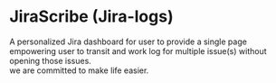 # JiraScribe (Jira-logs)
A personalized Jira dashboard for user to provide a single page empowering user to transit and work log for multiple issue(s) without opening those issues.
<br>we are committed to make life easier.
